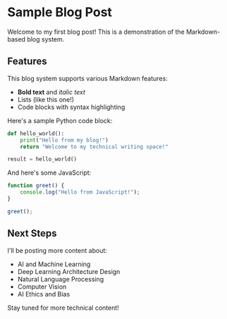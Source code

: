 # Sample Blog Post

Welcome to my first blog post! This is a demonstration of the Markdown-based blog system.

## Features

This blog system supports various Markdown features:

- **Bold text** and *italic text*
- Lists (like this one!)
- Code blocks with syntax highlighting

Here's a sample Python code block:

```python
def hello_world():
    print("Hello from my blog!")
    return "Welcome to my technical writing space!"

result = hello_world()
```

And here's some JavaScript:

```javascript
function greet() {
    console.log("Hello from JavaScript!");
}

greet();
```

## Next Steps

I'll be posting more content about:
- AI and Machine Learning
- Deep Learning Architecture Design
- Natural Language Processing
- Computer Vision
- AI Ethics and Bias

Stay tuned for more technical content! 